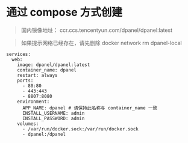 # 通过 compose 方式创建

> 国内镜像地址： ccr.ccs.tencentyun.com/dpanel/dpanel:latest

> 如果提示网络已经存在，请先删除 docker network rm dpanel-local

```
services:
  web:
    image: dpanel/dpanel:latest
    container_name: dpanel
    restart: always
    ports:
      - 80:80
      - 443:443
      - 8807:8080
    environment:
      APP_NAME: dpanel # 请保持此名称与 container_name 一致
      INSTALL_USERNAME: admin
      INSTALL_PASSWORD: admin
    volumes:
      - /var/run/docker.sock:/var/run/docker.sock
      - dpanel:/dpanel
```